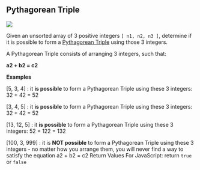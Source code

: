## Pythagorean Triple

![](https://img.shields.io/badge/Difficulty-8kyu-9cf?logo=codewars)

Given an unsorted array of 3 positive integers `[ n1, n2, n3 ]`, determine if it is possible to form a [Pythagorean Triple](https://en.wikipedia.org/wiki/Pythagorean_triple) using those 3 integers.

A Pythagorean Triple consists of arranging 3 integers, such that:

**a2 + b2 = c2**

**Examples**

[5, 3, 4] : it **is possible** to form a Pythagorean Triple using these 3 integers: 32 + 42 = 52

[3, 4, 5] : it **is possible** to form a Pythagorean Triple using these 3 integers: 32 + 42 = 52

[13, 12, 5] : it **is possible** to form a Pythagorean Triple using these 3 integers: 52 + 122 = 132

[100, 3, 999] : it is **NOT possible** to form a Pythagorean Triple using these 3 integers - no matter how you arrange them, you will never find a way to satisfy the equation a2 + b2 = c2
Return Values
For JavaScript: return `true` or `false`
